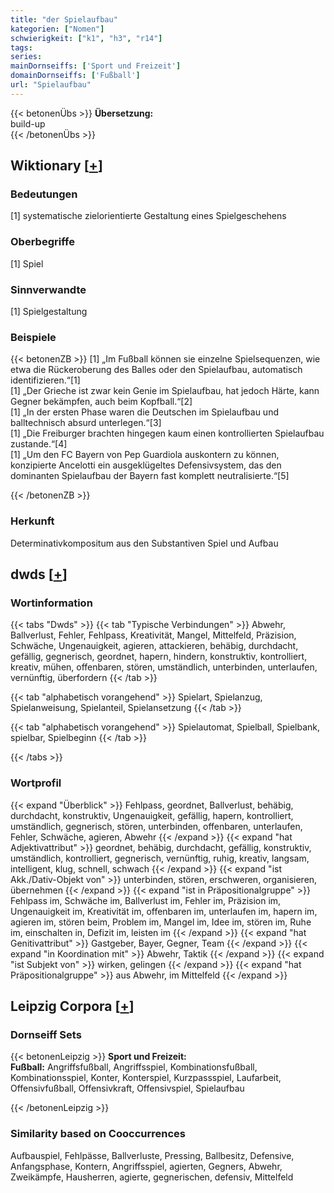 ```yaml
---
title: "der Spielaufbau"
kategorien: ["Nomen"]
schwierigkeit: ["k1", "h3", "r14"]
tags:
series:
mainDornseiffs: ['Sport und Freizeit']
domainDornseiffs: ['Fußball']
url: "Spielaufbau"
---
```


{{< betonenÜbs >}}
**Übersetzung:**  
build-up  
{{< /betonenÜbs >}}

## Wiktionary [[+](https://de.wiktionary.org/wiki/Spielaufbau)]

### Bedeutungen
[1] systematische zielorientierte Gestaltung eines Spielgeschehens  

### Oberbegriffe
[1] Spiel  

### Sinnverwandte
[1] Spielgestaltung  

### Beispiele
{{< betonenZB >}}
[1] „Im Fußball können sie einzelne Spielsequenzen, wie etwa die Rückeroberung des Balles oder den Spielaufbau, automatisch identifizieren.“[1]  
[1] „Der Grieche ist zwar kein Genie im Spielaufbau, hat jedoch Härte, kann Gegner bekämpfen, auch beim Kopfball.“[2]  
[1] „In der ersten Phase waren die Deutschen im Spielaufbau und balltechnisch absurd unterlegen.“[3]  
[1] „Die Freiburger brachten hingegen kaum einen kontrollierten Spielaufbau zustande.“[4]  
[1] „Um den FC Bayern von Pep Guardiola auskontern zu können, konzipierte Ancelotti ein ausgeklügeltes Defensivsystem, das den dominanten Spielaufbau der Bayern fast komplett neutralisierte.“[5]  

{{< /betonenZB >}}
### Herkunft
Determinativkompositum aus den Substantiven Spiel und Aufbau  



## dwds [[+](https://www.dwds.de/wb/Spielaufbau)]

### Wortinformation
{{< tabs "Dwds" >}}
{{< tab "Typische Verbindungen" >}}
Abwehr, Ballverlust, Fehler, Fehlpass, Kreativität, Mangel, Mittelfeld, Präzision, Schwäche, Ungenauigkeit, agieren, attackieren, behäbig, durchdacht, gefällig, gegnerisch, geordnet, hapern, hindern, konstruktiv, kontrolliert, kreativ, mühen, offenbaren, stören, umständlich, unterbinden, unterlaufen, vernünftig, überfordern
{{< /tab >}}

{{< tab "alphabetisch vorangehend" >}}
Spielart, Spielanzug, Spielanweisung, Spielanteil, Spielansetzung
{{< /tab >}}

{{< tab "alphabetisch vorangehend" >}}
Spielautomat, Spielball, Spielbank, spielbar, Spielbeginn
{{< /tab >}}

{{< /tabs >}}

### Wortprofil
{{< expand "Überblick" >}} Fehlpass, geordnet, Ballverlust, behäbig, durchdacht, konstruktiv, Ungenauigkeit, gefällig, hapern, kontrolliert, umständlich, gegnerisch, stören, unterbinden, offenbaren, unterlaufen, Fehler, Schwäche, agieren, Abwehr {{< /expand >}}
{{< expand "hat Adjektivattribut" >}} geordnet, behäbig, durchdacht, gefällig, konstruktiv, umständlich, kontrolliert, gegnerisch, vernünftig, ruhig, kreativ, langsam, intelligent, klug, schnell, schwach {{< /expand >}}
{{< expand "ist Akk./Dativ-Objekt von" >}} unterbinden, stören, erschweren, organisieren, übernehmen {{< /expand >}}
{{< expand "ist in Präpositionalgruppe" >}} Fehlpass im, Schwäche im, Ballverlust im, Fehler im, Präzision im, Ungenauigkeit im, Kreativität im, offenbaren im, unterlaufen im, hapern im, agieren im, stören beim, Problem im, Mangel im, Idee im, stören im, Ruhe im, einschalten in, Defizit im, leisten im {{< /expand >}}
{{< expand "hat Genitivattribut" >}} Gastgeber, Bayer, Gegner, Team {{< /expand >}}
{{< expand "in Koordination mit" >}} Abwehr, Taktik {{< /expand >}}
{{< expand "ist Subjekt von" >}} wirken, gelingen {{< /expand >}}
{{< expand "hat Präpositionalgruppe" >}} aus Abwehr, im Mittelfeld {{< /expand >}}

## Leipzig Corpora [[+](https://corpora.uni-leipzig.de/en/res?word=Spielaufbau&corpusId=deu_newscrawl-public_2018)]

### Dornseiff Sets
{{< betonenLeipzig >}}
**Sport und Freizeit:**  
**Fußball:** Angriffsfußball, Angriffsspiel, Kombinationsfußball, Kombinationsspiel, Konter, Konterspiel, Kurzpassspiel, Laufarbeit, Offensivfußball, Offensivkraft, Offensivspiel, Spielaufbau  

{{< /betonenLeipzig >}}

### Similarity based on Cooccurrences
Aufbauspiel, Fehlpässe, Ballverluste, Pressing, Ballbesitz, Defensive, Anfangsphase, Kontern, Angriffsspiel, agierten, Gegners, Abwehr, Zweikämpfe, Hausherren, agierte, gegnerischen, defensiv, Mittelfeld

